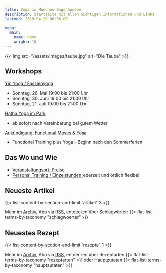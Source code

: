 ```yaml
---
title: Yoga in München Bogenhausen
description: Startseite mit allen wichtigen Informationen und Links
lastmod: 2019-04-29 06:36:00

menu:
  main:
    name: Home
    weight: 10
---
```

{{< img src="/assets/images/taube.jpg" alt="Die Taube" >}}


## Workshops

[Yin Yoga / Faszienyoga][7]

- Sonntag, 26. Mai 19:00 bis 21:00 Uhr
- Sonntag, 30. Juni 19:00 bis 21:00 Uhr
- Sonntag, 21. Juli 19:00 bis 21:00 Uhr

[Hatha Yoga im Park][6]

- ab sofort nach Vereinbarung bei gutem Wetter

[Ankündigung: Functional Moves & Yoga][8]

- Functional Training plus Yoga - Beginn nach den Sommerferien



[6]: /workshops/#hathayogaworkshop
[7]: /workshops/#yinyogaworkshop
[8]: /functional-training


## Das Wo und Wie

- [Veranstaltungsort, Preise][9]
- [Personal Training / Einzelstunden][1] jederzeit und örtlich flexibel

[9]: /workshops/#konditionen
[1]: /personal-training


## Neueste Artikel

{{< list-content-by-section-and-limit "artikel" 3 >}}

Mehr im [Archiv][10], Abo via [RSS][11], entdecken über Schlagwörter: {{< flat-list-terms-by-taxonomy "schlagwoerter" >}}

[10]: /artikel/
[11]: /artikel/index.xml


## Neuestes Rezept

{{< list-content-by-section-and-limit "rezepte" 1 >}}

Mehr im [Archiv][12], Abo via [RSS][13], entdecken über Rezeptarten {{< flat-list-terms-by-taxonomy "rezeptarten" >}} oder Hauptzutaten {{< flat-list-terms-by-taxonomy "hauptzutaten" >}}

[12]: /rezepte/
[13]: /rezepte/index.xml
